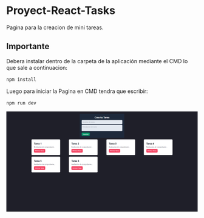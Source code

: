 # Proyect-React-Tasks
Pagina para la creacion de mini tareas.


## Importante 
Debera instalar dentro de la carpeta de la aplicación mediante el CMD lo que sale a continuacion:

```bash
npm install 
```
Luego para iniciar la Pagina en CMD tendra que escribir:

```bash
npm run dev
```
![2](./src/assets/2.png)

